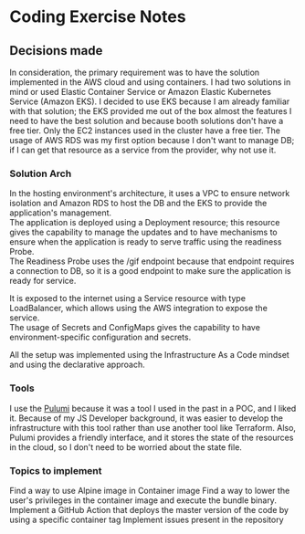 # Coding Exercise Notes

## Decisions made
In consideration, the primary requirement was to have the solution implemented in the AWS cloud and using containers. I had two solutions in mind or used Elastic Container Service or Amazon Elastic Kubernetes Service (Amazon EKS). 
I decided to use EKS because I am already familiar with that solution; the EKS provided me out of the box almost the features I need to have the best solution and because booth solutions don't have a free tier. Only the EC2 instances used in the cluster have a free tier.
The usage of AWS RDS was my first option because I don't want to manage DB; if I can get that resource as a service from the provider, why not use it.

### Solution Arch
In the hosting environment's architecture, it uses a VPC to ensure network isolation and Amazon RDS to host the DB and the EKS to provide the application's management.  
The application is deployed using a Deployment resource; this resource gives the capability to manage the updates and to have mechanisms to ensure when the application is ready to serve traffic using the readiness Probe.  
The Readiness Probe uses the /gif endpoint because that endpoint requires a connection to DB, so it is a good endpoint to make sure the application is ready for service.  

It is exposed to the internet using a Service resource with type LoadBalancer, which allows using the AWS integration to expose the service.  
The usage of Secrets and ConfigMaps gives the capability to have environment-specific configuration and secrets.


All the setup was implemented using the Infrastructure As a Code mindset and using the declarative approach. 


### Tools
I use the [Pulumi](https://www.pulumi.com/) because it was a tool I used in the past in a POC, and I liked it. Because of my JS Developer background, it was easier to develop the infrastructure with this tool rather than use another tool like Terraform. Also, Pulumi provides a friendly interface, and it stores the state of the resources in the cloud, so I don't need to be worried about the state file.

### Topics to implement
Find a way to use Alpine image in Container image
Find a way to lower the user's privileges in the container image and execute the bundle binary.
Implement a GitHub Action that deploys the master version of the code by using a specific container tag
Implement issues present in the repository